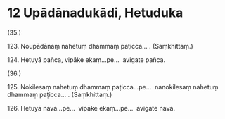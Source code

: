

# 12 Upādānadukādi, Hetuduka


(35.)

123\. Noupādānaṃ nahetuṃ dhammaṃ paṭicca… . (Saṃkhittaṃ.)

124\. Hetuyā pañca, vipāke ekaṃ…pe…  avigate pañca.

(36.)

125\. Nokilesaṃ nahetuṃ dhammaṃ paṭicca…pe…  nanokilesaṃ nahetuṃ dhammaṃ paṭicca… . (Saṃkhittaṃ.)

126\. Hetuyā nava…pe…  vipāke ekaṃ…pe…  avigate nava.



